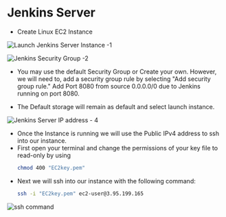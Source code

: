 # Jenkins Server
- Create Linux EC2 Instance
  
![Launch Jenkins Server Instance -1](https://github.com/RyanADouglas/DevOpsProject/assets/136330853/d69b10fc-11aa-4240-995e-9c4b48317dfe)

![Jenkins Security Group -2](https://github.com/RyanADouglas/DevOpsProject/assets/136330853/9feddb61-a684-48dc-86cf-dad280f095f3)

- You may use the default Security Group or Create your own. However, we will need to, add a security group rule by selecting "Add security group rule." Add Port 8080 from source 0.0.0.0/0 due to Jenkins running on port 8080.
  
- The Default storage will remain as default and select launch instance.

![Jenkins Server IP address - 4](https://github.com/RyanADouglas/DevOpsProject/assets/136330853/5382b1ff-e897-472e-adf8-4f1ce0f41e97)

- Once the Instance is running we will use the Public IPv4 address to ssh into our instance.
- First open your terminal and change the permissions of your key file to read-only by using
  ```sh
  chmod 400 "EC2key.pem"
  ```
- Next we will ssh into our instance with the following command:
  ```sh
  ssh -i "EC2key.pem" ec2-user@3.95.199.165
  ```
![ssh command](https://github.com/RyanADouglas/DevOpsProject/assets/136330853/b3216dc5-a0c7-477d-a60d-b056f7ada7bb)
